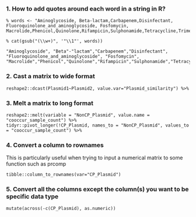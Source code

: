 ### 1. How to add quotes around each word in a string in R?

```
% words <- "Aminoglycoside, Beta-lactam,Carbapenem,Disinfectant, Fluoroquinolone_and_aminoglycoside, Fosfomycin, Macrolide,Phenicol,Quinolone,Rifampicin,Sulphonamide,Tetracycline,Trimethoprim"

% cat(gsub("(\\w+)", '"\\1"', words))

"Aminoglycoside", "Beta"-"lactam","Carbapenem","Disinfectant", "Fluoroquinolone_and_aminoglycoside", "Fosfomycin", "Macrolide","Phenicol","Quinolone","Rifampicin","Sulphonamide","Tetracycline","Trimethoprim"
```

### 2. Cast a matrix to wide format

```
reshape2::dcast(Plasmid1~Plasmid2, value.var="Plasmid_similarity") %>% 
```

### 3. Melt a matrix to long format

```
reshape2::melt(variable = "NonCP_Plasmid", value.name = "cooccur_sample_count") %>% 
tidyr::pivot_longer(!CP_Plasmid, names_to = "NonCP_Plasmid", values_to = "cooccur_sample_count") %>% 
```

### 4. Convert a column to rownames

This is particularly useful when trying to input a numerical matrix to some function such as prcomp

```
tibble::column_to_rownames(var="CP_Plasmid") 
```

### 5. Convert all the columns except the column(s) you want to be specific data type

```
mutate(across(-c(CP_Plasmid), as.numeric))
```
